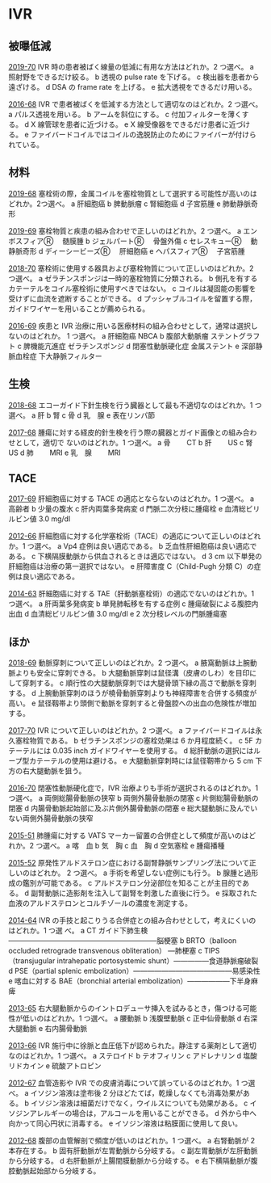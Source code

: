 # IVR
## 被曝低減
[2019-70](http://www.radiology.jp/content/files/20190904_02.pdf#page=25)
IVR 時の患者被ばく線量の低減に有用な方法はどれか。2 つ選べ。
a	 照射野をできるだけ絞る。
b	 透視の pulse rate を下げる。
c	 検出器を患者から遠ざける。
d	 DSA の frame rate を上げる。
e	 拡大透視をできるだけ用いる。

[2016-68](http://www.radiology.jp/content/files/20160825.pdf#page=25)
 IVR で患者被ばくを低減する方法として適切なのはどれか。2 つ選べ。
a	 パルス透視を用いる。
b	 アームを斜位にする。
c	 付加フィルターを薄くする。
d	 X 線管球を患者に近づける。
e	 X 線受像器をできるだけ患者に近づける。
e	 ファイバードコイルではコイルの逸脱防止のためにファイバーが付けられている。

## 材料
[2019-68](http://www.radiology.jp/content/files/20190904_02.pdf#page=24)
塞栓術の際，金属コイルを塞栓物質として選択する可能性が高いのはどれか。2つ選べ。
a	 肝細胞癌
b	 脾動脈瘤
c	 腎細胞癌
d	 子宮筋腫
e	 肺動静脈奇形

[2019-69](http://www.radiology.jp/content/files/20190904_02.pdf#page=25)
塞栓物質と疾患の組み合わせで正しいのはどれか。2 つ選べ。
a	 エンボスフィアⓇ 　髄膜腫
b	 ジェルパートⓇ 　骨盤外傷
c	 セレスキューⓇ 　動静脈奇形
d	 ディーシービーズⓇ 　肝細胞癌
e	 ヘパスフィアⓇ 　子宮筋腫

[2018-70](http://www.radiology.jp/content/files/20180926_2.pdf#page=26)
塞栓術に使用する器具および塞栓物質について正しいのはどれか。2 つ選べ。
a	 ゼラチンスポンジは一時的塞栓物質に分類される。
b	 側孔を有するカテーテルをコイル塞栓術に使用すべきではない。
c	 コイルは凝固能の影響を受けずに血流を遮断することができる。
d	 プッシャブルコイルを留置する際，ガイドワイヤーを用いることが薦められる。

[2016-69](http://www.radiology.jp/content/files/20160825.pdf#page=25)
疾患と IVR 治療に用いる医療材料の組み合わせとして，通常は選択しないのはどれか。
1 つ選べ。
a	 肝細胞癌 NBCA
b	 腹部大動脈瘤 ステントグラフト
c	 脾機能亢進症 ゼラチンスポンジ
d	 閉塞性動脈硬化症 金属ステント
e	 深部静脈血栓症 下大静脈フィルター


## 生検
[2018-68](http://www.radiology.jp/content/files/20180926_2.pdf#page=25)
エコーガイド下針生検を行う臓器として最も不適切なのはどれか。1 つ選べ。
a	 肝
b	 腎
c	 骨
d	 乳　腺
e	 表在リンパ節

[2017-68](http://www.radiology.jp/content/files/20170904_2.pdf#page=24)
腫瘍に対する経皮的針生検を行う際の臓器とガイド画像との組み合わせとして，適切で
ないのはどれか。1 つ選べ。
a	 骨　 　CT
b	 肝　 　US
c	 腎　 　US
d	 肺　 　MRI
e	 乳　腺　 　MRI


## TACE
[2017-69](http://www.radiology.jp/content/files/20170904_2.pdf#page=25)
肝細胞癌に対する TACE の適応とならないのはどれか。1 つ選べ。
a	 高齢者
b	 少量の腹水
c	 肝内両葉多発病変
d	 門脈二次分枝に腫瘍栓
e	 血清総ビリルビン値 3.0 mg/dl

[2012-66](http://www.radiology.jp/content/files/2012_1s_exsam.pdf#page=22)
肝細胞癌に対する化学塞栓術（TACE）の適応について正しいのはどれか。1 つ選べ。
a Vp4 症例は良い適応である。
b 乏血性肝細胞癌は良い適応である。
c 下横隔膜動脈から供血されるときは適応ではない。
d 3 cm 以下単発の肝細胞癌は治療の第一選択ではない。
e 肝障害度 C（Child-Pugh 分類 C）の症例は良い適応である。

[2014-63](http://www.radiology.jp/content/files/1377.pdf#page=22)
肝細胞癌に対する TAE（肝動脈塞栓術）の適応でないのはどれか。1 つ選べ。
a 肝両葉多発病変
b 単発肺転移を有する症例
c 腫瘍破裂による腹腔内出血
d 血清総ビリルビン値 3.0 mg/dl
e 2 次分枝レベルの門脈腫瘍塞


## ほか
[2018-69](http://www.radiology.jp/content/files/20180926_2.pdf#page=25)
動脈穿刺について正しいのはどれか。2 つ選べ。
a	 腋窩動脈は上腕動脈よりも安全に穿刺できる。
b	 大腿動脈穿刺は鼠径溝（皮膚のしわ）を目印にして穿刺する。
c	 順行性の大腿動脈穿刺では大腿骨頭下縁の高さで動脈を穿刺する。
d	 上腕動脈穿刺のほうが橈骨動脈穿刺よりも神経障害を合併する頻度が高い。
e	 鼠径靱帯より頭側で動脈を穿刺すると骨盤腔への出血の危険性が増加する。

[2017-70](http://www.radiology.jp/content/files/20170904_2.pdf#page=25)
 IVR について正しいのはどれか。2 つ選べ。
a	 ファイバードコイルは永久塞栓物質である。
b	 ゼラチンスポンジの塞栓効果は 6 か月程度続く。
c	 5F カテーテルには 0.035 inch ガイドワイヤーを使用する。
d	 総肝動脈の選択にはループ型カテーテルの使用は避ける。
e	 大腿動脈穿刺時には鼠径靭帯から 5 cm 下方の右大腿動脈を狙う。

[2016-70](http://www.radiology.jp/content/files/20160825.pdf#page=26)
閉塞性動脈硬化症で，IVR 治療よりも手術が選択されるのはどれか。1 つ選べ。
a	 両側総腸骨動脈の狭窄
b	 両側外腸骨動脈の閉塞
c	 片側総腸骨動脈の閉塞
d	 内腸骨動脈起始部に及ぶ片側外腸骨動脈の閉塞
e	 総大腿動脈に及んでいない両側外腸骨動脈の狭窄

[2015-51](http://www.radiology.jp/content/files/20150821.pdf#page=18)
肺腫瘍に対する VATS マーカー留置の合併症として頻度が高いのはどれか。2 つ選べ。
a	 喀　血
b	 気　胸
c	 血　胸
d	 空気塞栓
e	 腫瘍播種

[2015-52](http://www.radiology.jp/content/files/20150821.pdf#page=18)
原発性アルドステロン症における副腎静脈サンプリング法について正しいのはどれか。
2 つ選べ。
a	 手術を希望しない症例にも行う。
b	 腺腫と過形成の鑑別が可能である。
c	 アルドステロン分泌部位を知ることが主目的である。
d	 副腎動脈に造影剤を注入して副腎を刺激した直後に行う。
e	 採取された血液のアルドステロンとコルチゾールの濃度を測定する。

[2014-64](http://www.radiology.jp/content/files/1377.pdf#page=22)
 IVR の手技と起こりうる合併症との組み合わせとして，考えにくいのはどれか。1 つ選
べ。
a CT ガイド下肺生検―――――――――――――――――――――脳梗塞
b BRTO（balloon occluded retrograde transvenous obliteration） ―肺梗塞
c TIPS（transjugular intrahepatic portosystemic shunt）―――――食道静脈瘤破裂
d PSE（partial splenic embolization）――――――――――――――易感染性
e 喀血に対する BAE（bronchial arterial embolization）――――――下半身麻痺

[2013-65](http://www.radiology.jp/content/files/2013_2s_exsam.pdf#page=22)
右大腿動脈からのイントロデューサ挿入を試みるとき，傷つける可能性が低いのはどれか。1 つ選べ。
a 腰動脈
b 浅腹壁動脈
c 正中仙骨動脈
d 右深大腿動脈
e 右内腸骨動脈

[2013-66](http://www.radiology.jp/content/files/2013_2s_exsam.pdf#page=22)
IVR 施行中に徐脈と血圧低下が認められた。静注する薬剤として適切なのはどれか。1 つ選べ。
a ステロイド
b テオフィリン
c アドレナリン
d 塩酸リドカイン
e 硫酸アトロピン

[2012-67](http://www.radiology.jp/content/files/2012_1s_exsam.pdf#page=23)
血管造影や IVR での皮膚消毒について誤っているのはどれか。1 つ選べ。
a イソジン溶液は塗布後 2 分ほどたてば，乾燥しなくても消毒効果がある。
b イソジン溶液は細菌だけでなく，ウイルスについても効果がある。
c イソジンアレルギーの場合は，アルコールを用いることができる。
d 外から中へ向かって同心円状に消毒する。
e イソジン溶液は粘膜面に使用して良い。

[2012-68](http://www.radiology.jp/content/files/2012_1s_exsam.pdf#page=23)
腹部の血管解剖で頻度が低いのはどれか。1 つ選べ。
a 右腎動脈が 2 本存在する。
b 固有肝動脈が左胃動脈から分岐する。
c 副左胃動脈が左肝動脈から分岐する。
d 右肝動脈が上腸間膜動脈から分岐する。
e 右下横隔動脈が腹腔動脈起始部から分岐する。
